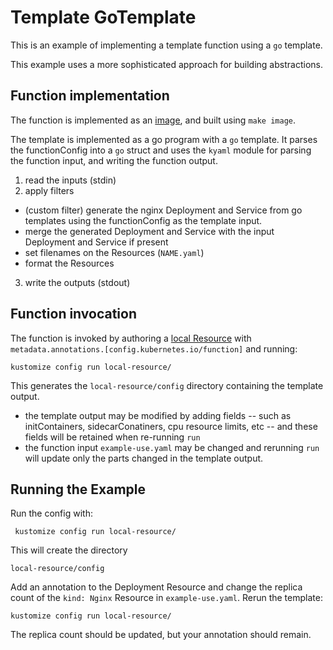 # Template GoTemplate

This is an example of implementing a template function using a `go` template.

This example uses a more sophisticated approach for building abstractions.

## Function implementation

The function is implemented as an [image](image), and built using `make image`.

The template is implemented as a go program with a `go` template.  It parses the
functionConfig into a `go` struct and uses the `kyaml` module for parsing the
function input, and writing the function output.

1. read the inputs (stdin)
2. apply filters
  - (custom filter) generate the nginx Deployment and Service from go templates using the
    functionConfig as the template input.
  - merge the generated Deployment and Service with the input Deployment and Service if
    present
  - set filenames on the Resources (`NAME.yaml`)
  - format the Resources
3. write the outputs (stdout)

## Function invocation

The function is invoked by authoring a [local Resource](local-resource)
with `metadata.annotations.[config.kubernetes.io/function]` and running:

    kustomize config run local-resource/

This generates the `local-resource/config` directory containing the template output.

- the template output may be modified by adding fields -- such as initContainers,
  sidecarConatiners, cpu resource limits, etc -- and these fields will be retained
  when re-running `run`
- the function input `example-use.yaml` may be changed and rerunning `run` will update
  only the parts changed in the template output.

## Running the Example

Run the config with:

     kustomize config run local-resource/

This will create the directory

    local-resource/config

Add an annotation to the Deployment Resource and change the replica count of the
`kind: Nginx` Resource in `example-use.yaml`.  Rerun the template:

    kustomize config run local-resource/

The replica count should be updated, but your annotation should remain.
